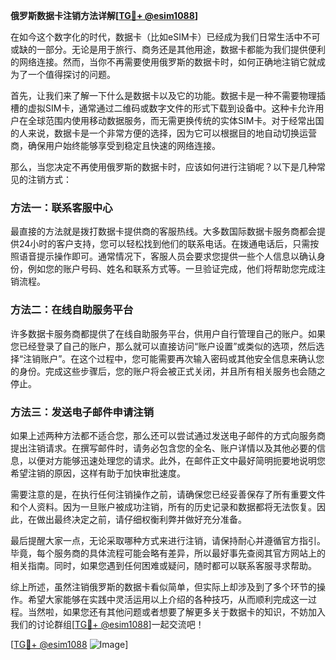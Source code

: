 **俄罗斯数据卡注销方法详解[[TG💪+ @esim1088](https://t.me/s/esim1088)]**

在如今这个数字化的时代，数据卡（比如eSIM卡）已经成为我们日常生活中不可或缺的一部分。无论是用于旅行、商务还是其他用途，数据卡都能为我们提供便利的网络连接。然而，当你不再需要使用俄罗斯的数据卡时，如何正确地注销它就成为了一个值得探讨的问题。

首先，让我们来了解一下什么是数据卡以及它的功能。数据卡是一种不需要物理插槽的虚拟SIM卡，通常通过二维码或数字文件的形式下载到设备中。这种卡允许用户在全球范围内使用移动数据服务，而无需更换传统的实体SIM卡。对于经常出国的人来说，数据卡是一个非常方便的选择，因为它可以根据目的地自动切换运营商，确保用户始终能够享受到稳定且快速的网络连接。

那么，当您决定不再使用俄罗斯的数据卡时，应该如何进行注销呢？以下是几种常见的注销方式：

### 方法一：联系客服中心

最直接的方法就是拨打数据卡提供商的客服热线。大多数国际数据卡服务商都会提供24小时的客户支持，您可以轻松找到他们的联系电话。在拨通电话后，只需按照语音提示操作即可。通常情况下，客服人员会要求您提供一些个人信息以确认身份，例如您的账户号码、姓名和联系方式等。一旦验证完成，他们将帮助您完成注销流程。

### 方法二：在线自助服务平台

许多数据卡服务商都提供了在线自助服务平台，供用户自行管理自己的账户。如果您已经登录了自己的账户，那么就可以直接访问“账户设置”或类似的选项，然后选择“注销账户”。在这个过程中，您可能需要再次输入密码或其他安全信息来确认您的身份。完成这些步骤后，您的账户将会被正式关闭，并且所有相关服务也会随之停止。

### 方法三：发送电子邮件申请注销

如果上述两种方法都不适合您，那么还可以尝试通过发送电子邮件的方式向服务商提出注销请求。在撰写邮件时，请务必包含您的全名、账户详情以及其他必要的信息，以便对方能够迅速处理您的请求。此外，在邮件正文中最好简明扼要地说明您希望注销的原因，这样有助于加快审批速度。

需要注意的是，在执行任何注销操作之前，请确保您已经妥善保存了所有重要文件和个人资料。因为一旦账户被成功注销，所有的历史记录和数据都将无法恢复。因此，在做出最终决定之前，请仔细权衡利弊并做好充分准备。

最后提醒大家一点，无论采取哪种方式来进行注销，请保持耐心并遵循官方指引。毕竟，每个服务商的具体流程可能会略有差异，所以最好事先查阅其官方网站上的相关指南。同时，如果您遇到任何困难或疑问，随时都可以联系客服寻求帮助。

综上所述，虽然注销俄罗斯的数据卡看似简单，但实际上却涉及到了多个环节的操作。希望大家能够在实践中灵活运用以上介绍的各种技巧，从而顺利完成这一过程。当然啦，如果您还有其他问题或者想要了解更多关于数据卡的知识，不妨加入我们的讨论群组[[TG💪+ @esim1088](https://t.me/s/esim1088)]一起交流吧！

[[TG💪+ @esim1088](https://t.me/s/esim1088) ![Image](https://i.postimg.cc/4NQfJmqS/Snipaste-2025-05-13-00-14-12.png)]
